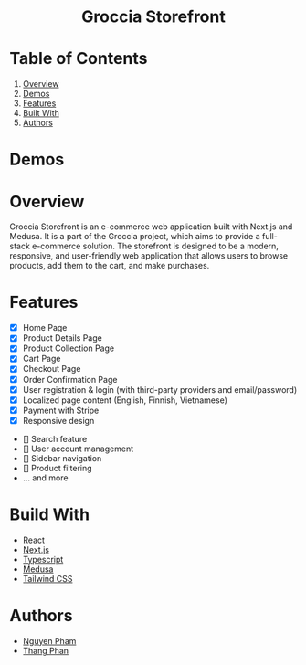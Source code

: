 <h1 align="center">
  Groccia Storefront
</h1>

# Table of Contents

1. [Overview](#overview)
2. [Demos](#demos)
3. [Features](#features)
4. [Built With](#build-with)
5. [Authors](#authors)

# Demos

# Overview

Groccia Storefront is an e-commerce web application built with Next.js and Medusa. It is a part of the Groccia project, which aims to provide a full-stack e-commerce solution. The storefront is designed to be a modern, responsive, and user-friendly web application that allows users to browse products, add them to the cart, and make purchases.

# Features

- [x] Home Page
- [x] Product Details Page
- [x] Product Collection Page
- [x] Cart Page
- [x] Checkout Page
- [x] Order Confirmation Page
- [x] User registration & login (with third-party providers and email/password)
- [x] Localized page content (English, Finnish, Vietnamese)
- [x] Payment with Stripe
- [x] Responsive design
- [] Search feature
- [] User account management
- [] Sidebar navigation
- [] Product filtering
- ... and more

# Build With

- [React](https://reactjs.org/)
- [Next.js](https://nextjs.org/)
- [Typescript](https://www.typescriptlang.org/)
- [Medusa](https://medusajs.com/)
- [Tailwind CSS](https://tailwindcss.com/)

# Authors

- [Nguyen Pham](https://github.com/nguyenfamj)
- [Thang Phan](https://github.com/Thangphan0102)
